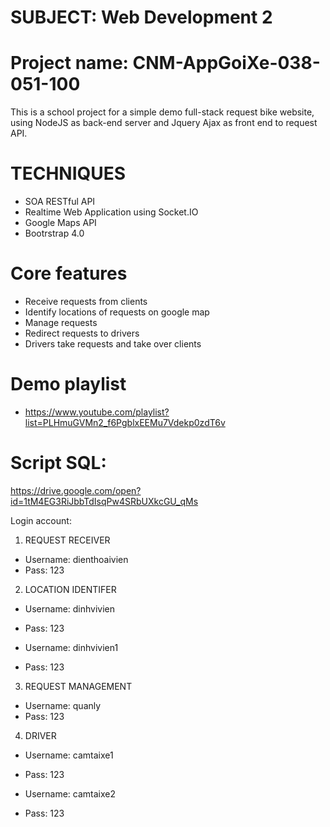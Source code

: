 # SUBJECT: Web Development 2
# Project name: CNM-AppGoiXe-038-051-100
This is a school project for a simple demo full-stack request bike website, using NodeJS as back-end server and Jquery Ajax as front end to request API. 

# TECHNIQUES
* SOA RESTful API
* Realtime Web Application using Socket.IO
* Google Maps API
* Bootrstrap 4.0

# Core features
* Receive requests from clients
* Identify locations of requests on google map
* Manage requests
* Redirect requests to drivers
* Drivers take requests and take over clients

# Demo playlist
* https://www.youtube.com/playlist?list=PLHmuGVMn2_f6PgblxEEMu7Vdekp0zdT6v

# Script SQL: 
https://drive.google.com/open?id=1tM4EG3RiJbbTdIsqPw4SRbUXkcGU_qMs

Login account:
1. REQUEST RECEIVER
* Username: dienthoaivien
* Pass: 123

2. LOCATION IDENTIFER
* Username: dinhvivien
* Pass: 123

* Username: dinhvivien1
* Pass: 123

3. REQUEST MANAGEMENT
* Username: quanly
* Pass: 123

4. DRIVER
* Username: camtaixe1
* Pass: 123

* Username: camtaixe2
* Pass: 123
